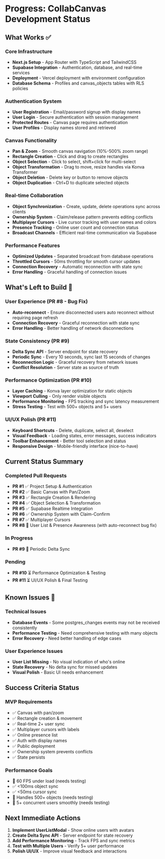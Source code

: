 # Progress: CollabCanvas Development Status

## What Works ✅

### Core Infrastructure
- **Next.js Setup** - App Router with TypeScript and TailwindCSS
- **Supabase Integration** - Authentication, database, and real-time services
- **Deployment** - Vercel deployment with environment configuration
- **Database Schema** - Profiles and canvas_objects tables with RLS policies

### Authentication System
- **User Registration** - Email/password signup with display names
- **User Login** - Secure authentication with session management
- **Protected Routes** - Canvas page requires authentication
- **User Profiles** - Display names stored and retrieved

### Canvas Functionality
- **Pan & Zoom** - Smooth canvas navigation (10%-500% zoom range)
- **Rectangle Creation** - Click and drag to create rectangles
- **Object Selection** - Click to select, shift+click for multi-select
- **Object Transformation** - Drag to move, resize handles via Konva Transformer
- **Object Deletion** - Delete key or button to remove objects
- **Object Duplication** - Ctrl+D to duplicate selected objects

### Real-time Collaboration
- **Object Synchronization** - Create, update, delete operations sync across clients
- **Ownership System** - Claim/release pattern prevents editing conflicts
- **Multiplayer Cursors** - Live cursor tracking with user names and colors
- **Presence Tracking** - Online user count and connection status
- **Broadcast Channels** - Efficient real-time communication via Supabase

### Performance Features
- **Optimized Updates** - Separated broadcast from database operations
- **Throttled Cursors** - 50ms throttling for smooth cursor updates
- **Connection Recovery** - Automatic reconnection with state sync
- **Error Handling** - Graceful handling of connection issues

## What's Left to Build 🔄

### User Experience (PR #8 - Bug Fix)
- **Auto-reconnect** - Ensure disconnected users auto reconnect without requiring page refresh
- **Connection Recovery** - Graceful reconnection with state sync
- **Error Handling** - Better handling of network disconnections

### State Consistency (PR #9)
- **Delta Sync API** - Server endpoint for state recovery
- **Periodic Sync** - Every 10 seconds, sync last 15 seconds of changes
- **Reconnection Logic** - Graceful recovery from network issues
- **Conflict Resolution** - Server state as source of truth

### Performance Optimization (PR #10)
- **Layer Caching** - Konva layer optimization for static objects
- **Viewport Culling** - Only render visible objects
- **Performance Monitoring** - FPS tracking and sync latency measurement
- **Stress Testing** - Test with 500+ objects and 5+ users

### UI/UX Polish (PR #11)
- **Keyboard Shortcuts** - Delete, duplicate, select all, deselect
- **Visual Feedback** - Loading states, error messages, success indicators
- **Toolbar Enhancement** - Better tool selection and status
- **Responsive Design** - Mobile-friendly interface (nice-to-have)

## Current Status Summary

### Completed Pull Requests
- **PR #1** ✅ Project Setup & Authentication
- **PR #2** ✅ Basic Canvas with Pan/Zoom
- **PR #3** ✅ Rectangle Creation & Rendering
- **PR #4** ✅ Object Selection & Transformation
- **PR #5** ✅ Supabase Realtime Integration
- **PR #6** ✅ Ownership System with Claim-Confirm
- **PR #7** ✅ Multiplayer Cursors
- **PR #8** 🔄 User List & Presence Awareness (with auto-reconnect bug fix)

### In Progress
- **PR #9** 🔄 Periodic Delta Sync

### Pending
- **PR #10** ⏳ Performance Optimization & Testing
- **PR #11** ⏳ UI/UX Polish & Final Testing

## Known Issues 🐛

### Technical Issues
- **Database Events** - Some postgres_changes events may not be received consistently
- **Performance Testing** - Need comprehensive testing with many objects
- **Error Recovery** - Need better handling of edge cases

### User Experience Issues
- **User List Missing** - No visual indication of who's online
- **State Recovery** - No delta sync for missed updates
- **Visual Polish** - Basic UI needs enhancement

## Success Criteria Status

### MVP Requirements
- ✅ Canvas with pan/zoom
- ✅ Rectangle creation & movement
- ✅ Real-time 2+ user sync
- ✅ Multiplayer cursors with labels
- ✅ Online presence list
- ✅ Auth with display names
- ✅ Public deployment
- ✅ Ownership system prevents conflicts
- ✅ State persists

### Performance Goals
- 🔄 60 FPS under load (needs testing)
- ✅ <100ms object sync
- ✅ <50ms cursor sync
- 🔄 Handles 500+ objects (needs testing)
- 🔄 5+ concurrent users smoothly (needs testing)

## Next Immediate Actions
1. **Implement UserListModal** - Show online users with avatars
2. **Create Delta Sync API** - Server endpoint for state recovery
3. **Add Performance Monitoring** - Track FPS and sync metrics
4. **Test with Multiple Users** - Verify 5+ user performance
5. **Polish UI/UX** - Improve visual feedback and interactions
